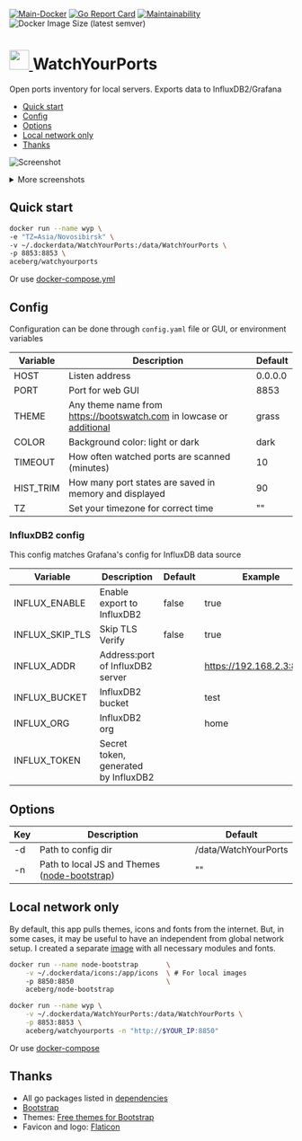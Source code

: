 [![Main-Docker](https://github.com/aceberg/watchyourports/actions/workflows/main-docker.yml/badge.svg)](https://github.com/aceberg/watchyourports/actions/workflows/main-docker.yml)
[![Go Report Card](https://goreportcard.com/badge/github.com/aceberg/watchyourports)](https://goreportcard.com/report/github.com/aceberg/watchyourports)
[![Maintainability](https://api.codeclimate.com/v1/badges/e8f67994120fc7936aeb/maintainability)](https://codeclimate.com/github/aceberg/WatchYourPorts/maintainability)
![Docker Image Size (latest semver)](https://img.shields.io/docker/image-size/aceberg/watchyourports)

<h1><a href="https://github.com/aceberg/watchyourports">
    <img src="https://raw.githubusercontent.com/aceberg/watchyourports/main/assets/logo.png" width="35" />
</a>WatchYourPorts</h1>

Open ports inventory for local servers. Exports data to InfluxDB2/Grafana 

- [Quick start](https://github.com/aceberg/watchyourports#quick-start)
- [Config](https://github.com/aceberg/watchyourports#config)
- [Options](https://github.com/aceberg/watchyourports#options)
- [Local network only](https://github.com/aceberg/watchyourports#local-network-only)
- [Thanks](https://github.com/aceberg/watchyourports#thanks)


![Screenshot](https://raw.githubusercontent.com/aceberg/WatchYourPorts/main/assets/Screenshot1.png)   
<details>
  <summary>More screenshots</summary>
  <img src="https://raw.githubusercontent.com/aceberg/WatchYourPorts/main/assets/Screenshot2.png">
  <img src="https://raw.githubusercontent.com/aceberg/WatchYourPorts/main/assets/Screenshot3.png">
</details> 

## Quick start

```sh
docker run --name wyp \
-e "TZ=Asia/Novosibirsk" \
-v ~/.dockerdata/WatchYourPorts:/data/WatchYourPorts \
-p 8853:8853 \
aceberg/watchyourports
```
Or use [docker-compose.yml](docker-compose.yml)


## Config


Configuration can be done through `config.yaml` file or GUI, or environment variables

| Variable  | Description | Default |
| --------  | ----------- | ------- |
| HOST | Listen address | 0.0.0.0 |
| PORT   | Port for web GUI | 8853 |
| THEME | Any theme name from https://bootswatch.com in lowcase or [additional](https://github.com/aceberg/aceberg-bootswatch-fork) | grass |
| COLOR | Background color: light or dark | dark |
| TIMEOUT | How often watched ports are scanned (minutes) | 10 |
| HIST_TRIM | How many port states are saved in memory and displayed | 90 |
| TZ | Set your timezone for correct time | "" |

### InfluxDB2 config
This config matches Grafana's config for InfluxDB data source

| Variable  | Description | Default | Example |
| --------  | ----------- | ------- | ------- |
| INFLUX_ENABLE | Enable export to InfluxDB2 | false | true |
| INFLUX_SKIP_TLS | Skip TLS Verify | false | true |
| INFLUX_ADDR | Address:port of InfluxDB2 server | | https://192.168.2.3:8086/ |
| INFLUX_BUCKET | InfluxDB2 bucket | | test |
| INFLUX_ORG | InfluxDB2 org | | home |
| INFLUX_TOKEN | Secret token, generated by InfluxDB2 | | |

## Options

| Key  | Description | Default | 
| --------  | ----------- | ------- | 
| -d | Path to config dir | /data/WatchYourPorts | 
| -n | Path to local JS and Themes ([node-bootstrap](https://github.com/aceberg/my-dockerfiles/tree/main/node-bootstrap)) | "" | 

## Local network only
By default, this app pulls themes, icons and fonts from the internet. But, in some cases, it may be useful to have an independent from global network setup. I created a separate [image](https://github.com/aceberg/my-dockerfiles/tree/main/node-bootstrap) with all necessary modules and fonts.    
```sh
docker run --name node-bootstrap       \
    -v ~/.dockerdata/icons:/app/icons  \ # For local images
    -p 8850:8850                       \
    aceberg/node-bootstrap
```
```sh
docker run --name wyp \
    -v ~/.dockerdata/WatchYourPorts:/data/WatchYourPorts \
    -p 8853:8853 \
    aceberg/watchyourports -n "http://$YOUR_IP:8850"
```
Or use [docker-compose](docker-compose-local.yml)


## Thanks
- All go packages listed in [dependencies](https://github.com/aceberg/watchyourports/network/dependencies)
- [Bootstrap](https://getbootstrap.com/)
- Themes: [Free themes for Bootstrap](https://bootswatch.com)
- Favicon and logo: [Flaticon](https://www.flaticon.com/icons/)